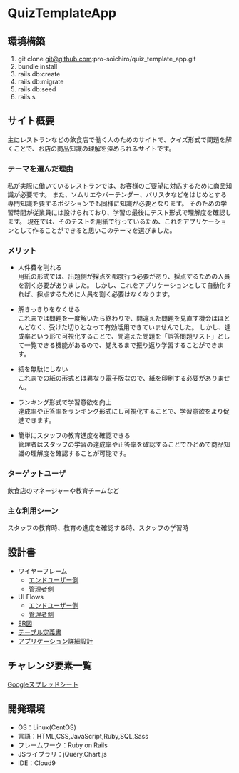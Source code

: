 # QuizTemplateApp

## 環境構築
1. git clone git@github.com:pro-soichiro/quiz_template_app.git
2. bundle install
3. rails db:create
4. rails db:migrate
5. rails db:seed
6. rails s

## サイト概要
主にレストランなどの飲食店で働く人のためのサイトで、クイズ形式で問題を解くことで、お店の商品知識の理解を深められるサイトです。

### テーマを選んだ理由
私が実際に働いているレストランでは、お客様のご要望に対応するために商品知識が必要です。
また、ソムリエやバーテンダー、バリスタなどをはじめとする専門知識を要するポジションでも同様に知識が必要となります。
そのための学習時間が従業員には設けられており、学習の最後にテスト形式で理解度を確認します。
現在では、そのテストを用紙で行っているため、これをアプリケーションとして作ることができると思いこのテーマを選びました。

### メリット
- 人件費を削れる<br />
  用紙の形式では、出題側が採点を都度行う必要があり、採点するための人員を割く必要がありました。
  しかし、これをアプリケーションとして自動化すれば、採点するために人員を割く必要はなくなります。

- 解きっきりをなくせる<br />
  これまでは問題を一度解いたら終わりで、間違えた問題を見直す機会はほとんどなく、受けた切りとなって有効活用できていませんでした。
  しかし、達成率という形で可視化することで、間違えた問題を「誤答問題リスト」として一覧できる機能があるので、覚えるまで振り返り学習することができます。

- 紙を無駄にしない<br />
  これまでの紙の形式とは異なり電子版なので、紙を印刷する必要がありません。

- ランキング形式で学習意欲を向上<br />
  達成率や正答率をランキング形式にし可視化することで、学習意欲をより促進できます。

- 簡単にスタッフの教育進度を確認できる<br />
  管理者はスタッフの学習の達成率や正答率を確認することでひとめで商品知識の理解度を確認することが可能です。

### ターゲットユーザ
飲食店のマネージャーや教育チームなど

### 主な利用シーン
スタッフの教育時、教育の進度を確認する時、スタッフの学習時

## 設計書
- ワイヤーフレーム
    - [エンドユーザー側](https://docs.google.com/presentation/d/1OzLFpmpzXDgM4hCzvYUqzFEot72Gd0mifktNJPSh3TY/edit?usp=sharing)
    - [管理者側](https://docs.google.com/presentation/d/1PYMCgLxt_RAWg-ldga9_NK921aoxNsSnbWvFUke7uq8/edit?usp=sharing)
- UI Flows
    - [エンドユーザー側](https://drive.google.com/file/d/1dMgpz0at2ti2O02bj_cry-HMlbV4cE00/view?usp=sharing)
    - [管理者側](https://drive.google.com/file/d/18GXDIDS4ew5d8Bo08sRE58i-xvc7ggbt/view?usp=sharing)
- [ER図](https://app.diagrams.net/#G101-VEWajDF5Os07ogFXGQhSj5vQlW24T)
- [テーブル定義書](https://docs.google.com/spreadsheets/d/1vpu2JEOMfGRNMmJ0IlxvuerfNxHbZy5hgQvVizzXkc0/edit?usp=sharing)
- [アプリケーション詳細設計](https://docs.google.com/spreadsheets/d/10_a5xxnsgidroidpTSMcFmeTdKzugFEN/edit?usp=sharing&ouid=112204990398560162009&rtpof=true&sd=true)

## チャレンジ要素一覧
[Googleスプレッドシート](https://docs.google.com/spreadsheets/d/1lwIlwItBYlEIK2DCFUPcZWzLjwV8VuEpqazJ_Ki0MHk/edit?usp=sharing)

## 開発環境
- OS：Linux(CentOS)
- 言語：HTML,CSS,JavaScript,Ruby,SQL,Sass
- フレームワーク：Ruby on Rails
- JSライブラリ：jQuery,Chart.js
- IDE：Cloud9